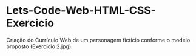 # Lets-Code-Web-HTML-CSS-Exercicio
Criação do Currículo Web de um personagem fictício conforme o modelo proposto (Exercício 2.jpg).
